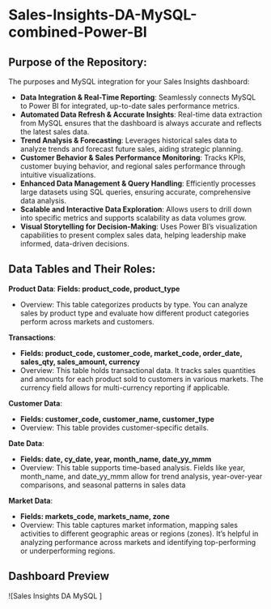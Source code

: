 # Sales-Insights-DA-MySQL-combined-Power-BI

## Purpose of the Repository:
The purposes and MySQL integration for your Sales Insights dashboard:

- **Data Integration & Real-Time Reporting**: Seamlessly connects MySQL to Power BI for integrated, up-to-date sales performance metrics.
- **Automated Data Refresh & Accurate Insights**: Real-time data extraction from MySQL ensures that the dashboard is always accurate and reflects the latest sales data.
- **Trend Analysis & Forecasting**: Leverages historical sales data to analyze trends and forecast future sales, aiding strategic planning.
- **Customer Behavior & Sales Performance Monitoring**: Tracks KPIs, customer buying behavior, and regional sales performance through intuitive visualizations.
- **Enhanced Data Management & Query Handling**: Efficiently processes large datasets using SQL queries, ensuring accurate, comprehensive data analysis.
- **Scalable and Interactive Data Exploration**: Allows users to drill down into specific metrics and supports scalability as data volumes grow.
- **Visual Storytelling for Decision-Making**: Uses Power BI’s visualization capabilities to present complex sales data, helping leadership make informed, data-driven decisions.

## Data Tables and Their Roles:
**Product Data**:
**Fields: product_code, product_type**
- Overview: This table categorizes products by type. You can analyze sales by product type and evaluate how different product categories perform across markets and customers.

**Transactions**:
- **Fields: product_code, customer_code, market_code, order_date, sales_qty, sales_amount, currency**
- Overview: This table holds transactional data. It tracks sales quantities and amounts for each product sold to customers in various markets. The currency field allows for multi-currency reporting if applicable.

**Customer Data**:
- **Fields: customer_code, customer_name, customer_type**
- Overview: This table provides customer-specific details.

**Date Data**:
- **Fields: date, cy_date, year, month_name, date_yy_mmm**
- Overview: This table supports time-based analysis. Fields like year, month_name, and date_yy_mmm allow for trend analysis, year-over-year comparisons, and seasonal patterns in sales data

**Market Data**:
- **Fields: markets_code, markets_name, zone**
- Overview: This table captures market information, mapping sales activities to different geographic areas or regions (zones). It’s helpful in analyzing performance across markets and identifying top-performing or underperforming regions.

## Dashboard Preview
![Sales Insights DA MySQL ]
